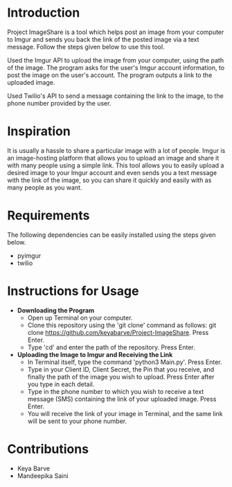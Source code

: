 # Introduction
Project ImageShare is a tool which helps post an image from your computer to Imgur and sends you back the link of the posted image via a text message.
Follow the steps given below to use this tool.

Used the Imgur API to upload the image from your computer, using the path of the image. The program asks for the user's Imgur account information, to post the image on the user's account. The program outputs a link to the uploaded image.

Used Twilio's API to send a message containing the link to the image, to the phone number provided by the user.

# Inspiration
It is usually a hassle to share a particular image with a lot of people. Imgur is an image-hosting platform that allows you to upload an image and share it with many people using a simple link. This tool allows you to easily upload a desired image to your Imgur account and even sends you a text message with the link of the image, so you can share it quickly and easily with as many people as you want.

# Requirements
The following dependencies can be easily installed using the steps given below.
* pyimgur
* twilio

# Instructions for Usage
* **Downloading the Program**
  * Open up Terminal on your computer.
  * Clone this repository using the 'git clone' command as follows:
    git clone https://github.com/keyabarve/Project-ImageShare. Press Enter.
  * Type 'cd' and enter the path of the repository. Press Enter.
* **Uploading the Image to Imgur and Receiving the Link**
  * In Terminal itself, type the command 'python3 Main.py'. Press Enter.
  * Type in your Client ID, Client Secret, the Pin that you receive, and finally the path of the image you wish to upload. Press Enter after you type in each detail.
  * Type in the phone number to which you wish to receive a text message (SMS) containing the link of your uploaded image. Press Enter.
  * You will receive the link of your image in Terminal, and the same link will be sent to your phone number.

# Contributions
* Keya Barve
* Mandeepika Saini
